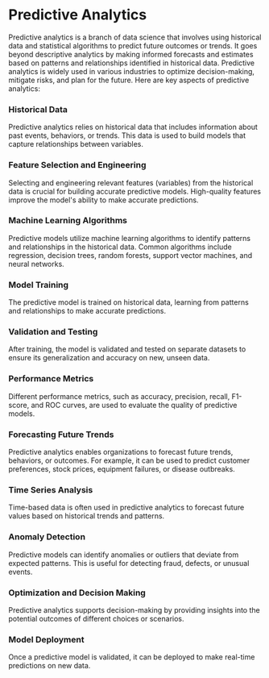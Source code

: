 # Predictive Analytics
Predictive analytics is a branch of data science that involves using historical data and statistical algorithms to predict future outcomes or trends. It goes beyond descriptive analytics by making informed forecasts and estimates based on patterns and relationships identified in historical data. Predictive analytics is widely used in various industries to optimize decision-making, mitigate risks, and plan for the future. Here are key aspects of predictive analytics:

### Historical Data
Predictive analytics relies on historical data that includes information about past events, behaviors, or trends. This data is used to build models that capture relationships between variables.

### Feature Selection and Engineering
Selecting and engineering relevant features (variables) from the historical data is crucial for building accurate predictive models. High-quality features improve the model's ability to make accurate predictions.

### Machine Learning Algorithms
Predictive models utilize machine learning algorithms to identify patterns and relationships in the historical data. Common algorithms include regression, decision trees, random forests, support vector machines, and neural networks.

### Model Training
The predictive model is trained on historical data, learning from patterns and relationships to make accurate predictions.

### Validation and Testing
After training, the model is validated and tested on separate datasets to ensure its generalization and accuracy on new, unseen data.

### Performance Metrics
Different performance metrics, such as accuracy, precision, recall, F1-score, and ROC curves, are used to evaluate the quality of predictive models.

### Forecasting Future Trends
Predictive analytics enables organizations to forecast future trends, behaviors, or outcomes. For example, it can be used to predict customer preferences, stock prices, equipment failures, or disease outbreaks.

### Time Series Analysis
Time-based data is often used in predictive analytics to forecast future values based on historical trends and patterns.

### Anomaly Detection
Predictive models can identify anomalies or outliers that deviate from expected patterns. This is useful for detecting fraud, defects, or unusual events.

### Optimization and Decision Making
Predictive analytics supports decision-making by providing insights into the potential outcomes of different choices or scenarios.

### Model Deployment
Once a predictive model is validated, it can be deployed to make real-time predictions on new data.